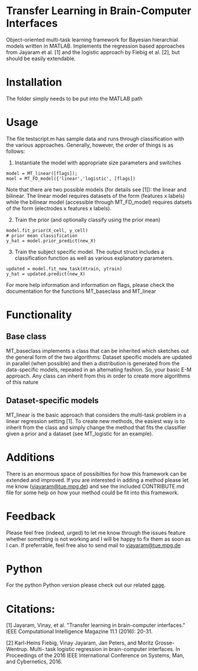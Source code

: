 # Transfer Learning in Brain-Computer Interfaces
Object-oriented multi-task learning framework for Bayesian hierarchial models written in MATLAB. Implements the regression based approaches from Jayaram et al. [1] and the logistic approach by Fiebig et al. [2], but should be easily extendable.

# Installation

The folder simply needs to be put into the MATLAB path

# Usage

The file testscript.m has sample data and runs through classification with the various approaches. Generally, however, the order of things is as follows:

1. Instantiate the model with appropriate size parameters and switches

```
model = MT_linear([flags]);
moel = MT_FD_model({'linear','logistic', [flags])
```

Note that there are two possible models (for details see [1]): the linear and bilinear. The linear model requires datasets of the form (features x labels) while the bilinear model (accessible through MT\_FD\_model) requires datsets of the form (electrodes x features x labels). 



2. Train the prior (and optionally classify using the prior mean)

```
model.fit_prior(X_cell, y_cell)
# prior mean classification
y_hat = model.prior_predict(new_X)
```

3. Train the subject specific model. The output struct includes a classification function as well as various explanatory parameters.

```
updated = model.fit_new_task(Xtrain, ytrain)
y_hat = updated.predict(new_X)
```

For more help information and information on flags, please check the documentation for the functions MT\_baseclass and MT\_linear


# Functionality

## Base class

MT_baseclass implements a class that can be inherited which sketches out the general form of the two algorithms: Dataset specific models are updated in parallel (when possible) and then a distribution is generated from the data-specific models, repeated in an alternating fashion. So, your basic E-M approach. Any class can inherit from this in order to create more algorithms of this nature

## Dataset-specific models

MT_linear is the basic approach that considers the multi-task problem in a linear regression setting [1]. To create new methods, the easiest way is to inherit from the class and simply change the method that fits the classifier given a prior and a dataset (see MT\_logistic for an example). 

# Additions

There is an enormous space of possibilties for how this framework can be extended and improved. If you are interested in adding a method please let me know (vjayaram@tue.mpg.de) and see the included CONTRIBUTE.md file for some help on how your method could be fit into this framework.


# Feedback
Please feel free (indeed, urged) to let me know through the issues feature whether something is not working and I will be happy to fix them as soon as I can. If preferrable, feel free also to send mail to vjayaram@tue.mpg.de 

# Python
For the python Python version please check out our related [page](https://github.com/bibliolytic/pyMTL). 


# Citations:

[1] Jayaram, Vinay, et al. "Transfer learning in brain-computer interfaces." IEEE Computational Intelligence Magazine 11.1 (2016): 20-31.

[2] Karl-Heins Fiebig, Vinay Jayaram, Jan Peters, and Moritz Grosse-Wentrup. Multi-
task logistic regression in brain-computer interfaces. In Proceedings of the 2016 IEEE
International Conference on Systems, Man, and Cybernetics, 2016.

